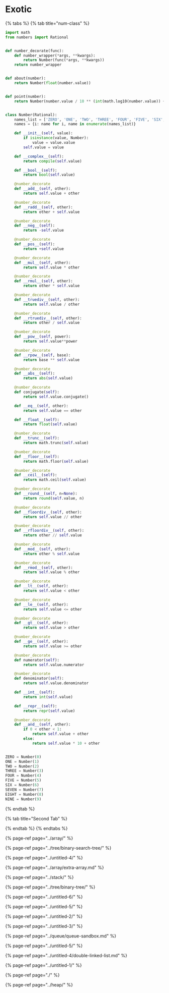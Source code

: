 # Exotic

{% tabs %}
{% tab title="num-class" %}
```python
import math
from numbers import Rational


def number_decorate(func):
    def number_wrapper(*args, **kwargs):
        return Number(func(*args, **kwargs))
    return number_wrapper


def about(number):
    return Number(float(number.value))


def point(number):
    return Number(number.value / 10 ** (int(math.log10(number.value)) + 1))


class Number(Rational):
    names_list = ['ZERO', 'ONE', 'TWO', 'THREE', 'FOUR', 'FIVE', 'SIX', 'SEVEN', 'EIGHT', 'NINE']
    names = {i: name for i, name in enumerate(names_list)}

    def __init__(self, value):
        if isinstance(value, Number):
            value = value.value
        self.value = value

    def __complex__(self):
        return compile(self.value)

    def __bool__(self):
        return bool(self.value)

    @number_decorate
    def __add__(self, other):
        return self.value + other

    @number_decorate
    def __radd__(self, other):
        return other + self.value

    @number_decorate
    def __neg__(self):
        return -self.value

    @number_decorate
    def __pos__(self):
        return +self.value

    @number_decorate
    def __mul__(self, other):
        return self.value * other

    @number_decorate
    def __rmul__(self, other):
        return other * self.value

    @number_decorate
    def __truediv__(self, other):
        return self.value / other

    @number_decorate
    def __rtruediv__(self, other):
        return other / self.value

    @number_decorate
    def __pow__(self, power):
        return self.value**power

    @number_decorate
    def __rpow__(self, base):
        return base ** self.value

    @number_decorate
    def __abs__(self):
        return abs(self.value)

    @number_decorate
    def conjugate(self):
        return self.value.conjugate()

    def __eq__(self, other):
        return self.value == other

    def __float__(self):
        return float(self.value)

    @number_decorate
    def __trunc__(self):
        return math.trunc(self.value)

    @number_decorate
    def __floor__(self):
        return math.floor(self.value)

    @number_decorate
    def __ceil__(self):
        return math.ceil(self.value)

    @number_decorate
    def __round__(self, n=None):
        return round(self.value, n)

    @number_decorate
    def __floordiv__(self, other):
        return self.value // other

    @number_decorate
    def __rfloordiv__(self, other):
        return other // self.value

    @number_decorate
    def __mod__(self, other):
        return other % self.value

    @number_decorate
    def __rmod__(self, other):
        return self.value % other

    @number_decorate
    def __lt__(self, other):
        return self.value < other

    @number_decorate
    def __le__(self, other):
        return self.value <= other

    @number_decorate
    def __gt__(self, other):
        return self.value > other

    @number_decorate
    def __ge__(self, other):
        return self.value >= other

    @number_decorate
    def numerator(self):
        return self.value.numerator

    @number_decorate
    def denominator(self):
        return self.value.denominator

    def __int__(self):
        return int(self.value)

    def __repr__(self):
        return repr(self.value)

    @number_decorate
    def __and__(self, other):
        if 0 < other < 1:
            return self.value + other
        else:
            return self.value * 10 + other


ZERO = Number(0)
ONE = Number(1)
TWO = Number(2)
THREE = Number(3)
FOUR = Number(4)
FIVE = Number(5)
SIX = Number(6)
SEVEN = Number(7)
EIGHT = Number(8)
NINE = Number(9)

```
{% endtab %}

{% tab title="Second Tab" %}

{% endtab %}
{% endtabs %}



{% page-ref page="../array/" %}

{% page-ref page="../tree/binary-search-tree/" %}

{% page-ref page="../untitled-4/" %}

{% page-ref page="../array/extra-array.md" %}

{% page-ref page="../stack/" %}

{% page-ref page="../tree/binary-tree/" %}

{% page-ref page="../untitled-6/" %}

{% page-ref page="../untitled-5/" %}

{% page-ref page="../untitled-2/" %}

{% page-ref page="../untitled-3/" %}

{% page-ref page="../queue/queue-sandbox.md" %}

{% page-ref page="../untitled-5/" %}

{% page-ref page="../untitled-4/double-linked-list.md" %}

{% page-ref page="../untitled-1/" %}

{% page-ref page="./" %}

{% page-ref page="../heap/" %}




